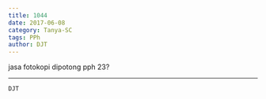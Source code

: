 ```yaml
---
title: 1044
date: 2017-06-08
category: Tanya-SC
tags: PPh
author: DJT
---
```


jasa fotokopi dipotong pph 23?

---



`DJT`
